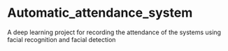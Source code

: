 # Automatic_attendance_system
A deep learning project for recording the attendance of the systems using facial recognition and facial detection
